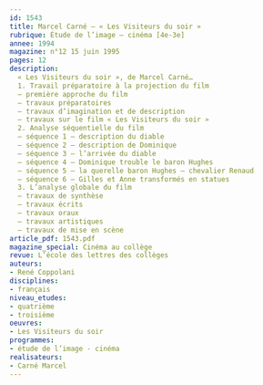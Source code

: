 ```yaml
---
id: 1543
title: Marcel Carné – « Les Visiteurs du soir »  
rubrique: Étude de l’image – cinéma [4e-3e]
annee: 1994
magazine: n°12 15 juin 1995
pages: 12
description: 
  « Les Visiteurs du soir », de Marcel Carné…
  1. Travail préparatoire à la projection du film
  – première approche du film
  – travaux préparatoires
  – travaux d’imagination et de description
  – travaux sur le film « Les Visiteurs du soir »
  2. Analyse séquentielle du film
  – séquence 1 – description du diable
  – séquence 2 – description de Dominique
  – séquence 3 – l’arrivée du diable
  – séquence 4 – Dominique trouble le baron Hughes
  – séquence 5 – la querelle baron Hughes – chevalier Renaud
  – séquence 6 – Gilles et Anne transformés en statues
  3. L’analyse globale du film
  – travaux de synthèse
  – travaux écrits
  – travaux oraux
  – travaux artistiques
  – travaux de mise en scène
article_pdf: 1543.pdf
magazine_special: Cinéma au collège
revue: L’école des lettres des collèges
auteurs:
- René Coppolani
disciplines:
- français
niveau_etudes:
- quatrième
- troisième
oeuvres:
- Les Visiteurs du soir
programmes:
- étude de l’image - cinéma
realisateurs:
- Carné Marcel
---
```

